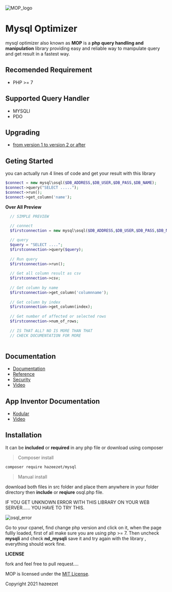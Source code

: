
![MOP_logo](https://user-images.githubusercontent.com/52476329/137361314-296884d7-2b98-4069-b753-c20d15ac4c67.png)

# Mysql Optimizer
mysql optimizer also known as **MOP** is a **php query handling and manipulation** library providing easy and reliable way to manipulate query and get result in a fastest way.

## Recomended Requirement
- PHP >= 7

## Supported Query Handler
- MYSQLI
- PDO
## Upgrading

* [from version 1 to version 2 or after](https://github.com/hazeezet/mysql/wiki/upgrade#V1-to-V2)


## Geting Started
  you can actually run 4 lines of code and get your result with this library
  ```php
 $connect = new mysql\osql($DB_ADDRESS,$DB_USER,$DB_PASS,$DB_NAME);
 $connect->query("SELECT .....");
 $connect->run();
 $connect->get_column('name');
  ```
  **Over All Preview**
  ```php
    // SIMPLE PREVIEW
    
    // connect
    $firstconnection = new mysql\osql($DB_ADDRESS,$DB_USER,$DB_PASS,$DB_NAME);

    // query
    $query = "SELECT ....";
    $firstconnection->query($query);
    
    // Run query
    $firstconnection->run();
    
    // Get all column result as csv
    $firstconnection->csv;
    
    // Get column by name
    $firstconnection->get_column('columnname');
    
    // Get column by index
    $firstconnection->get_column(index);
    
    // Get number of affected or selected rows
    $firstconnection->num_of_rows;
    
    // IS THAT ALL? NO IS MORE THAN THAT
    // CHECK DOCUMENTATION FOR MORE
    
  ```
## Documentation
 * [Documentation](https://github.com/hazeezet/mysql/wiki)
 * [Reference](https://github.com/hazeezet/mysql/wiki/reference)
 * [Security](https://github.com/hazeezet/mysql/wiki/security)
 * [Video](https://youtube.com/playlist?list=PLJPXjarj_PAq1zGQpT8gOYqedDLsrjq9C)
 
## App Inventor Documentation
  * [Kodular](https://community.kodular.io/t/mop-mysql-freedom-is-here-injection-stop-and-bind-parameter-available/143704?u=azeez_ibrahim)
  * [Video](https://youtube.com/playlist?list=PLJPXjarj_PAqZYeVEkCaIayxQTWxCoXKw)

## Installation
  It can be **included** or **required** in any php file or download using composer
  > Composer install
  ```bash
  composer require hazeezet/mysql
  ```
  > Manual install

  download both files in src folder and place them anywhere in your folder directory then **include** or **reqiure** osql.php file.
  
  IF YOU GET UNKNOWN ERROR WITH THIS LIBRARY ON YOUR WEB SERVER...... YOU HAVE TO TRY THIS.
  
  ![osql_error](https://user-images.githubusercontent.com/52476329/133803606-93310987-82cb-464f-8186-d4bab7c9667c.png)
  
  Go to your cpanel, find change php version and click on it, when the page fullly loaded, first of all make sure you are using php >= 7.
  Then uncheck **mysqli** and check **nd_mysqli** save it and try again with the library , everything should work fine.
  
   **LICENSE**
   
   fork and feel free to pull request....
   
   MOP is licensed under the [MIT License](http://opensource.org/licenses/MIT).

   Copyright 2021 hazeezet
